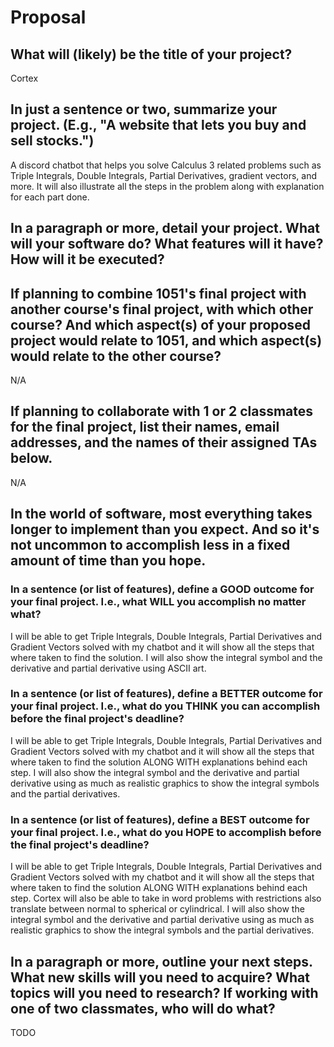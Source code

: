 # Proposal

## What will (likely) be the title of your project?

Cortex

## In just a sentence or two, summarize your project. (E.g., "A website that lets you buy and sell stocks.")

A discord chatbot that helps you solve Calculus 3 related problems such as Triple Integrals, Double Integrals, Partial Derivatives, gradient vectors, and more. It will also illustrate all the steps in the problem along with explanation for each part done.

## In a paragraph or more, detail your project. What will your software do? What features will it have? How will it be executed?





## If planning to combine 1051's final project with another course's final project, with which other course? And which aspect(s) of your proposed project would relate to 1051, and which aspect(s) would relate to the other course?

N/A

## If planning to collaborate with 1 or 2 classmates for the final project, list their names, email addresses, and the names of their assigned TAs below.

N/A

## In the world of software, most everything takes longer to implement than you expect. And so it's not uncommon to accomplish less in a fixed amount of time than you hope.

### In a sentence (or list of features), define a GOOD outcome for your final project. I.e., what WILL you accomplish no matter what?

I will be able to get Triple Integrals, Double Integrals, Partial Derivatives and Gradient Vectors solved with my chatbot and it will show all the steps that where taken to find the solution. I will also show the integral symbol and the derivative and partial derivative using ASCII art.

### In a sentence (or list of features), define a BETTER outcome for your final project. I.e., what do you THINK you can accomplish before the final project's deadline?

I will be able to get Triple Integrals, Double Integrals, Partial Derivatives and Gradient Vectors solved with my chatbot and it will show all the steps that where taken to find the solution ALONG WITH explanations behind each step. I will also show the integral symbol and the derivative and partial derivative using as much as realistic graphics to show the integral symbols and the partial derivatives.



### In a sentence (or list of features), define a BEST outcome for your final project. I.e., what do you HOPE to accomplish before the final project's deadline?

I will be able to get Triple Integrals, Double Integrals, Partial Derivatives and Gradient Vectors solved with my chatbot and it will show all the steps that where taken to find the solution ALONG WITH explanations behind each step. Cortex will also be able to take in word problems with restrictions also translate between normal to spherical or cylindrical. I will also show the integral symbol and the derivative and partial derivative using as much as realistic graphics to show the integral symbols and the partial derivatives.



## In a paragraph or more, outline your next steps. What new skills will you need to acquire? What topics will you need to research? If working with one of two classmates, who will do what?

TODO
